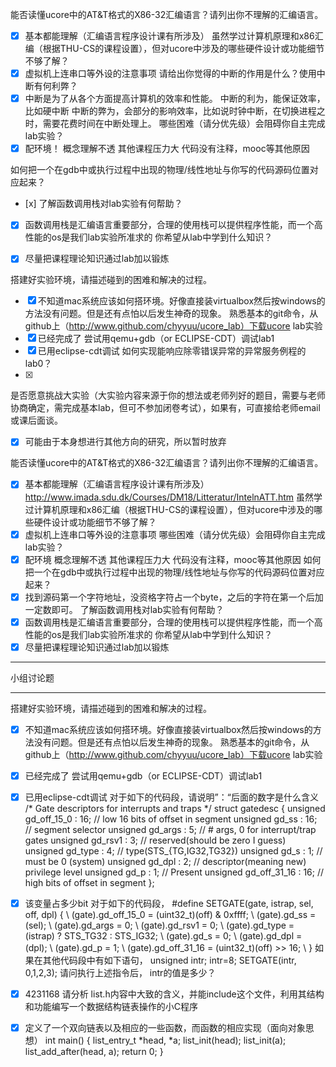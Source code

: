 能否读懂ucore中的AT&T格式的X86-32汇编语言？请列出你不理解的汇编语言。
-	[x] 基本都能理解（汇编语言程序设计课有所涉及）
虽然学过计算机原理和x86汇编（根据THU-CS的课程设置），但对ucore中涉及的哪些硬件设计或功能细节不够了解？
-	[x] 虚拟机上连串口等外设的注意事项
请给出你觉得的中断的作用是什么？使用中断有何利弊？
-	[x] 中断是为了从各个方面提高计算机的效率和性能。
	中断的利为，能保证效率，比如硬中断
	中断的弊为，会部分的影响效率，比如说时钟中断，在切换进程之时，需要花费时间在中断处理上。
哪些困难（请分优先级）会阻碍你自主完成lab实验？
-	[x] 配环境！
	概念理解不透
	其他课程压力大
	代码没有注释，mooc等其他原因
	
如何把一个在gdb中或执行过程中出现的物理/线性地址与你写的代码源码位置对应起来？
-	[x] 
了解函数调用栈对lab实验有何帮助？
-	[x] 函数调用栈是汇编语言重要部分，合理的使用栈可以提供程序性能，而一个高性能的os是我们lab实验所准求的
你希望从lab中学到什么知识？
-	[x] 尽量把课程理论知识通过lab加以锻炼


搭建好实验环境，请描述碰到的困难和解决的过程。
-	[x] 不知道mac系统应该如何搭环境。好像直接装virtualbox然后按windows的方法没有问题。但是还有点怕以后发生神奇的现象。
熟悉基本的git命令，从github上（http://www.github.com/chyyuu/ucore_lab）下载ucore lab实验
-	[x] 已经完成了
尝试用qemu+gdb（or ECLIPSE-CDT）调试lab1
-	[x] 已用eclipse-cdt调试
如何实现能响应除零错误异常的异常服务例程的lab0？
-	[x] 

是否愿意挑战大实验（大实验内容来源于你的想法或老师列好的题目，需要与老师协商确定，需完成基本lab，但可不参加闭卷考试），如果有，可直接给老师email或课后面谈。
-	[x] 可能由于本身想进行其他方向的研究，所以暂时放弃


能否读懂ucore中的AT&T格式的X86-32汇编语言？请列出你不理解的汇编语言。
-	[x] 基本都能理解（汇编语言程序设计课有所涉及）
http://www.imada.sdu.dk/Courses/DM18/Litteratur/IntelnATT.htm
虽然学过计算机原理和x86汇编（根据THU-CS的课程设置），但对ucore中涉及的哪些硬件设计或功能细节不够了解？
-	[x] 虚拟机上连串口等外设的注意事项
哪些困难（请分优先级）会阻碍你自主完成lab实验？
-	[x] 配环境
	概念理解不透
	其他课程压力大
	代码没有注释，mooc等其他原因
如何把一个在gdb中或执行过程中出现的物理/线性地址与你写的代码源码位置对应起来？
-	[x] 找到源码第一个字符地址，没资格字符占一个byte，之后的字符在第一个后加一定数即可。
了解函数调用栈对lab实验有何帮助？
-	[x] 函数调用栈是汇编语言重要部分，合理的使用栈可以提供程序性能，而一个高性能的os是我们lab实验所准求的
你希望从lab中学到什么知识？
-	[x] 尽量把课程理论知识通过lab加以锻炼
________________________________________
小组讨论题
________________________________________
搭建好实验环境，请描述碰到的困难和解决的过程。
-	[x] 不知道mac系统应该如何搭环境。好像直接装virtualbox然后按windows的方法没有问题。但是还有点怕以后发生神奇的现象。
熟悉基本的git命令，从github上（http://www.github.com/chyyuu/ucore_lab）下载ucore lab实验
-	[x] 已经完成了
尝试用qemu+gdb（or ECLIPSE-CDT）调试lab1
-	[x] 已用eclipse-cdt调试
对于如下的代码段，请说明”：“后面的数字是什么含义
/* Gate descriptors for interrupts and traps */ struct gatedesc {     unsigned gd_off_15_0 : 16;        // low 16 bits of offset in segment     unsigned gd_ss : 16;            // segment selector     unsigned gd_args : 5;            // # args, 0 for interrupt/trap gates     unsigned gd_rsv1 : 3;            // reserved(should be zero I guess)     unsigned gd_type : 4;            // type(STS_{TG,IG32,TG32})     unsigned gd_s : 1;                // must be 0 (system)     unsigned gd_dpl : 2;            // descriptor(meaning new) privilege level     unsigned gd_p : 1;                // Present     unsigned gd_off_31_16 : 16;        // high bits of offset in segment }; 
-	[x] 该变量占多少bit
对于如下的代码段，
#define SETGATE(gate, istrap, sel, off, dpl) {            \     (gate).gd_off_15_0 = (uint32_t)(off) & 0xffff;        \     (gate).gd_ss = (sel);                                \     (gate).gd_args = 0;                                    \     (gate).gd_rsv1 = 0;                                    \     (gate).gd_type = (istrap) ? STS_TG32 : STS_IG32;    \     (gate).gd_s = 0;                                    \     (gate).gd_dpl = (dpl);                                \     (gate).gd_p = 1;                                    \     (gate).gd_off_31_16 = (uint32_t)(off) >> 16;        \ } 
如果在其他代码段中有如下语句，
unsigned intr; intr=8; SETGATE(intr, 0,1,2,3); 
请问执行上述指令后， intr的值是多少？
-	[x] 4231168
请分析 list.h内容中大致的含义，并能include这个文件，利用其结构和功能编写一个数据结构链表操作的小C程序
-	[x] 定义了一个双向链表以及相应的一些函数，而函数的相应实现（面向对象思想）
	int main()
	{
	list_entry_t *head, *a;
	list_init(head);
	list_init(a);
	list_add_after(head, a);
	return 0;
	}




